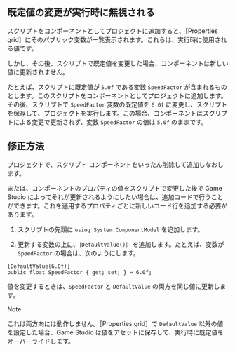 ## 既定値の変更が実行時に無視される

スクリプトをコンポーネントとしてプロジェクトに追加すると、［Properties grid］にそのパブリック変数が一覧表示されます。これらは、実行時に使用される値です。

しかし、その後、スクリプトで既定値を変更した場合、コンポーネントは新しい値に更新されません。

たとえば、スクリプトに既定値が `5.0f` である変数 `SpeedFactor` が含まれるものとします。このスクリプトをコンポーネントとしてプロジェクトに追加します。その後、スクリプトで `SpeedFactor` 変数の既定値を `6.0f` に変更し、スクリプトを保存して、プロジェクトを実行します。この場合、コンポーネントはスクリプトによる変更で更新されず、変数 `SpeedFactor` の値は `5.0f` のままです。

## 修正方法

プロジェクトで、スクリプト コンポーネントをいったん削除して追加しなおします。

または、コンポーネントのプロパティの値をスクリプトで変更した後で Game Studio によってそれが更新されるようにしたい場合は、追加コードで行うことができます。これを適用するプロパティごとに新しいコード行を追加する必要があります。

1. スクリプトの先頭に `using System.ComponentModel` を追加します。

2. 更新する変数の上に、``［DefaultValue()］`` を追加します。たとえば、変数が `SpeedFactor` の場合は、次のようにします。

```
[DefaultValue(6.0f)]
public float SpeedFactor { get; set; } = 6.0f;
```

値を変更するときは、`SpeedFactor` と `DefaultValue` の両方を同じ値に更新します。

> [!NOTE]
> これは両方向には動作しません。［Properties grid］で `DefaultValue` 以外の値を設定した場合、Game Studio は値をアセットに保存して、実行時に既定値をオーバーライドします。
